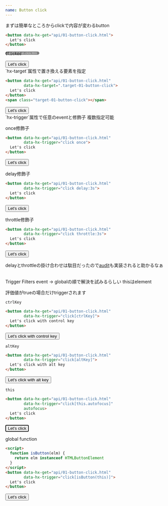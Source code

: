 ```yaml
---
name: Button click
---
```


まずは簡単なところからclickで内容が変わるbutton

```html
<button data-hx-get="api/01-button-click.html">
  Let's click
</button>
```

<div style="position:absolute; background:gray; padding:0 0.5rem; border-radius:0.5rem; font-size:0.5rem; color:white">api/01-button-click.html</div>

```html
Clicked
```

<button data-hx-get="api/01-button-click.html">
  Let's click
</button>

<br>
`hx-target`属性で置き換える要素を指定

```html
<button data-hx-get="api/01-button-click.html"
        data-hx-target=".target-01-button-click">
  Let's click
</button>
<span class="target-01-button-click"></span>
```

<button data-hx-get="api/01-button-click.html" data-hx-target=".target-01-button-click">
  Let's click
</button>
<span class="target-01-button-click"></span>

<br>
`hx-trigger`属性で任意のeventと修飾子  
複数指定可能

once修飾子
```html
<button data-hx-get="api/01-button-click.html"
        data-hx-trigger="click once">
  Let's click
</button>
```

<button data-hx-get="api/01-button-click.html" data-hx-trigger="click once">
  Let's click
</button>

delay修飾子
```html
<button data-hx-get="api/01-button-click.html"
        data-hx-trigger="click delay:3s">
  Let's click
</button>
```

<button data-hx-get="api/01-button-click.html" data-hx-trigger="click delay:3s">
  Let's click
</button>

throttle修飾子
```html
<button data-hx-get="api/01-button-click.html"
        data-hx-trigger="click throttle:3s">
  Let's click
</button>
```

<button data-hx-get="api/01-button-click.html" data-hx-trigger="click throttle:3s">
  Let's click
</button>

delayとthrottleの掛け合わせは駄目だったので[audit](https://rxjs.dev/api/operators/audit)も実装されると助かるなぁ


<br>
Trigger Filters  
event → globalの順で解決を試みるらしい  
thisはelement

評価値がtrueの場合だけtriggerされます


`ctrlKey`
```html
<button data-hx-get="api/01-button-click.html"
        data-hx-trigger="click[ctrlKey]">
  Let's click with control key
</button>
```

<button data-hx-get="api/01-button-click.html" data-hx-trigger="click[ctrlKey]">
  Let's click with control key
</button>

`altKey`
```html
<button data-hx-get="api/01-button-click.html"
        data-hx-trigger="click[altKey]">
  Let's click with alt key
</button>
```

<button data-hx-get="api/01-button-click.html" data-hx-trigger="click[altKey]">
  Let's click with alt key
</button>

`this`
```html
<button data-hx-get="api/01-button-click.html"
        data-hx-trigger="click[this.autofocus]"
        autofocus>
  Let's click
</button>
```

<button data-hx-get="api/01-button-click.html" data-hx-trigger="click[this.autofocus]" autofocus>
  Let's click
</button>


global function
```html
<script>
  function isButton(elm) {
    return elm instanceof HTMLButtonElement
  }
</script>
<button data-hx-get="api/01-button-click.html"
        data-hx-trigger="click[isButton(this)]">
  Let's click
</button>
```

<script>
  function isButton(elm) {
    return elm instanceof HTMLButtonElement
  }
</script>
<button data-hx-get="api/01-button-click.html" data-hx-trigger="click[isButton(this)]">
  Let's click
</button>
